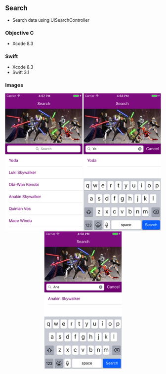 ## Search
- Search data using UISearchController

### Objective C 
- Xcode 8.3

### Swift
- Xcode 8.3
- Swift 3.1

### Images
<p align="center">
<img src="https://github.com/limadeveloper/iOS-Search/blob/master/Docs/Images/01.png" width="250">
<img src="https://github.com/limadeveloper/iOS-Search/blob/master/Docs/Images/02.png" width="250">
<img src="https://github.com/limadeveloper/iOS-Search/blob/master/Docs/Images/03.png" width="250">
</p>
<br>
